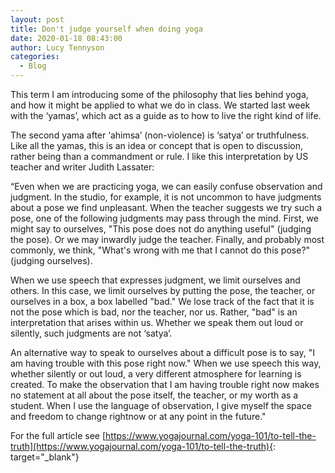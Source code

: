 ```yaml
---
layout: post
title: Don't judge yourself when doing yoga
date: 2020-01-18 08:43:00
author: Lucy Tennyson
categories:
  - Blog
---
```


This term I am introducing some of the philosophy that lies behind yoga, and how it might be applied to what we do in class. We started last week with the ‘yamas’, which act as a guide as to how to live the right kind of life.

The second yama after ‘ahimsa’ (non-violence) is ‘satya’ or truthfulness. Like all the yamas, this is an idea or concept that is open to discussion, rather being than a commandment or rule. I like this interpretation by US teacher and writer Judith Lassater:

“Even when we are practicing yoga, we can easily confuse observation and judgment. In the studio, for example, it is not uncommon to have judgments about a pose we find unpleasant. When the teacher suggests we try such a pose, one of the following judgments may pass through the mind. First, we might say to ourselves, "This pose does not do anything useful" (judging the pose). Or we may inwardly judge the teacher. Finally, and probably most commonly, we think, "What's wrong with me that I cannot do this pose?" (judging ourselves).

When we use speech that expresses judgment, we limit ourselves and others. In this case, we limit ourselves by putting the pose, the teacher, or ourselves in a box, a box labelled "bad." We lose track of the fact that it is not the pose which is bad, nor the teacher, nor us. Rather, "bad" is an interpretation that arises within us. Whether we speak them out loud or silently, such judgments are not ‘satya’.

An alternative way to speak to ourselves about a difficult pose is to say, "I am having trouble with this pose right now." When we use speech this way, whether silently or out loud, a very different atmosphere for learning is created. To make the observation that I am having trouble right now makes no statement at all about the pose itself, the teacher, or my worth as a student. When I use the language of observation, I give myself the space and freedom to change rightnow or at any point in the future."

For the full article see [https://www.yogajournal.com/yoga-101/to-tell-the-truth](https://www.yogajournal.com/yoga-101/to-tell-the-truth){: target="_blank"}
